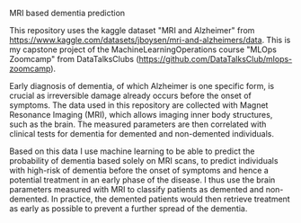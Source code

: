 MRI based dementia prediction

This repository uses the kaggle dataset "MRI and Alzheimer" from https://www.kaggle.com/datasets/jboysen/mri-and-alzheimers/data. This is my capstone project of the MachineLearningOperations course "MLOps Zoomcamp" from DataTalksClubs (https://github.com/DataTalksClub/mlops-zoomcamp).

Early diagnosis of dementia, of which Alzheimer is one specific form, is crucial as irreversible damage already occurs before the onset of symptoms. The data used in this repository are collected with Magnet Resonance Imaging (MRI), which allows imaging inner body structures, such as the brain. The measured parameters are then correlated with clinical tests for dementia for demented and non-demented individuals. 

Based on this data I use machine learning to be able to predict the probability of dementia based solely on MRI scans, to predict individuals with high-risk of dementia before the onset of symptoms and hence a potential treatment in an early phase of the disease. I thus use the brain parameters measured with MRI to classify patients as demented and non-demented. In practice, the demented patients would then retrieve treatment as early as possible to prevent a further spread of the dementia.
